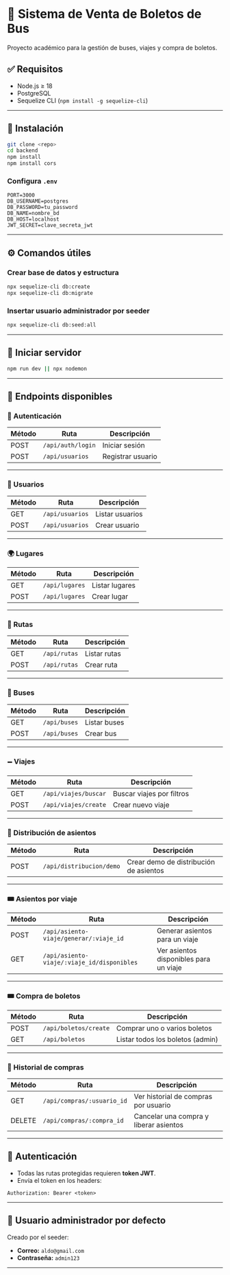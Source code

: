 # 🚌 Sistema de Venta de Boletos de Bus

Proyecto académico para la gestión de buses, viajes y compra de boletos.

## ✅ Requisitos

* Node.js ≥ 18
* PostgreSQL
* Sequelize CLI (`npm install -g sequelize-cli`)

---

## 🔧 Instalación

```bash
git clone <repo>
cd backend
npm install
npm install cors
```

### Configura `.env`

```env
PORT=3000
DB_USERNAME=postgres
DB_PASSWORD=tu_password
DB_NAME=nombre_bd
DB_HOST=localhost
JWT_SECRET=clave_secreta_jwt
```

---

## ⚙️ Comandos útiles

### Crear base de datos y estructura

```bash
npx sequelize-cli db:create
npx sequelize-cli db:migrate
```

### Insertar usuario administrador por seeder

```bash
npx sequelize-cli db:seed:all
```

---

## 🚀 Iniciar servidor

```bash
npm run dev || npx nodemon

```

---

## 📌 Endpoints disponibles

### 🔐 Autenticación

| Método | Ruta              | Descripción       |
| ------ | ----------------- | ----------------- |
| POST   | `/api/auth/login` | Iniciar sesión    |
| POST   | `/api/usuarios`   | Registrar usuario |

---

### 👤 Usuarios

| Método | Ruta            | Descripción     |
| ------ | --------------- | --------------- |
| GET    | `/api/usuarios` | Listar usuarios |
| POST   | `/api/usuarios` | Crear usuario   |

---

### 🌍 Lugares

| Método | Ruta           | Descripción    |
| ------ | -------------- | -------------- |
| GET    | `/api/lugares` | Listar lugares |
| POST   | `/api/lugares` | Crear lugar    |

---

### 🛃️ Rutas

| Método | Ruta         | Descripción  |
| ------ | ------------ | ------------ |
| GET    | `/api/rutas` | Listar rutas |
| POST   | `/api/rutas` | Crear ruta   |

---

### 🚌 Buses

| Método | Ruta         | Descripción  |
| ------ | ------------ | ------------ |
| GET    | `/api/buses` | Listar buses |
| POST   | `/api/buses` | Crear bus    |

---

### 🗕️ Viajes

| Método | Ruta                 | Descripción               |
| ------ | -------------------- | ------------------------- |
| GET    | `/api/viajes/buscar` | Buscar viajes por filtros |
| POST   | `/api/viajes/create` | Crear nuevo viaje         |

---

### 👖 Distribución de asientos

| Método | Ruta                     | Descripción                            |
| ------ | ------------------------ | -------------------------------------- |
| POST   | `/api/distribucion/demo` | Crear demo de distribución de asientos |

---

### 🎟️ Asientos por viaje

| Método | Ruta                                       | Descripción                            |
| ------ | ------------------------------------------ | -------------------------------------- |
| POST   | `/api/asiento-viaje/generar/:viaje_id`     | Generar asientos para un viaje         |
| GET    | `/api/asiento-viaje/:viaje_id/disponibles` | Ver asientos disponibles para un viaje |

---

### 🎟️️ Compra de boletos

| Método | Ruta                  | Descripción                      |
| ------ | --------------------- | -------------------------------- |
| POST   | `/api/boletos/create` | Comprar uno o varios boletos     |
| GET    | `/api/boletos`        | Listar todos los boletos (admin) |

---

### 💼 Historial de compras

| Método | Ruta                       | Descripción                            |
| ------ | -------------------------- | -------------------------------------- |
| GET    | `/api/compras/:usuario_id` | Ver historial de compras por usuario   |
| DELETE | `/api/compras/:compra_id`  | Cancelar una compra y liberar asientos |

---

## 🔐 Autenticación

* Todas las rutas protegidas requieren **token JWT**.
* Envía el token en los headers:

```http
Authorization: Bearer <token>
```

---

## 🧪 Usuario administrador por defecto

Creado por el seeder:

* **Correo:** `aldo@gmail.com`
* **Contraseña:** `admin123`

---


